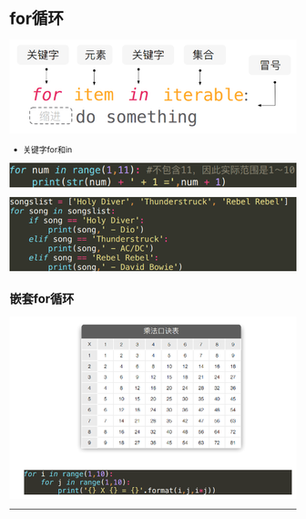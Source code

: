# for循环

![1547814123146.png](image/1547814123146.png)

* 关键字for和in

![1547814146883.png](image/1547814146883.png)

![1547814162233.png](image/1547814162233.png)

## 嵌套for循环

![1547814190354.png](image/1547814190354.png)









---
